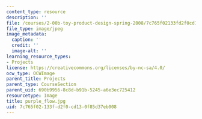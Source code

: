 ```yaml
---
content_type: resource
description: ''
file: /courses/2-00b-toy-product-design-spring-2008/7c765f02133fd2f0cd130f85d37eb008_purple_flow.jpg
file_type: image/jpeg
image_metadata:
  caption: ''
  credit: ''
  image-alt: ''
learning_resource_types:
- Projects
license: https://creativecommons.org/licenses/by-nc-sa/4.0/
ocw_type: OCWImage
parent_title: Projects
parent_type: CourseSection
parent_uid: 690b9956-8c8d-b91b-5245-a6e3ec725412
resourcetype: Image
title: purple_flow.jpg
uid: 7c765f02-133f-d2f0-cd13-0f85d37eb008
---
```

